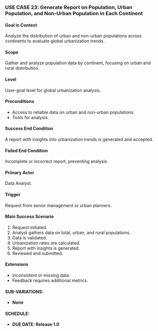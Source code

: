 ### **USE CASE 23: Generate Report on Population, Urban Population, and Non-Urban Population in Each Continent**

#### **Goal in Context**
Analyze the distribution of urban and non-urban populations across continents to evaluate global urbanization trends.

#### **Scope**
Gather and analyze population data by continent, focusing on urban and rural distribution.

#### **Level**
User-goal level for global urbanization analysis.

#### **Preconditions**
- Access to reliable data on urban and non-urban populations.
- Tools for analysis.

#### **Success End Condition**
A report with insights into urbanization trends is generated and accepted.

#### **Failed End Condition**
Incomplete or incorrect report, preventing analysis.

#### **Primary Actor**
Data Analyst.

#### **Trigger**
Request from senior management or urban planners.

#### **Main Success Scenario**
1. Request initiated.
2. Analyst gathers data on total, urban, and rural populations.
3. Data is validated.
4. Urbanization rates are calculated.
5. Report with insights is generated.
6. Reviewed and submitted.

#### **Extensions**
- Inconsistent or missing data.
- Feedback requires additional metrics.

#### **SUB-VARIATIONS**:
- **None**

#### **SCHEDULE**:
- **DUE DATE: Release 1.0**

